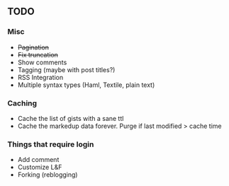 ## TODO

### Misc
- ~~Pagination~~
- ~~Fix truncation~~
- Show comments
- Tagging (maybe with post titles?)
- RSS Integration
- Multiple syntax types (Haml, Textile, plain text) 

### Caching
- Cache the list of gists with a sane ttl
- Cache the markedup data forever. Purge if last modified > cache time

### Things that require login
- Add comment
- Customize L&F
- Forking (reblogging)
